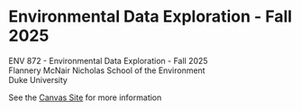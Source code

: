 # Environmental Data Exploration - Fall 2025
ENV 872 - Environmental Data Exploration - Fall 2025  
Flannery McNair
Nicholas School of the Environment  
Duke University  

See the [Canvas Site](https://canvas.duke.edu/courses/62351) for more information
